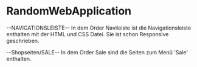 # RandomWebApplication


--NAVIGATIONSLEISTE--
In dem Order Navileiste ist die Navigationsleiste enthalten
mit der HTML und CSS Datei. 
Sie ist schon Responsive geschrieben.


--Shopseiten/SALE--
In dem Order Sale sind die Seiten zum Menü 'Sale' enthalten.

